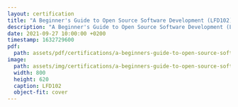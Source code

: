 ```yaml
---
layout: certification
title: "A Beginner's Guide to Open Source Software Development (LFD102)"
description: "A Beginner's Guide to Open Source Software Development (LFD102)"
date: 2021-09-27 10:00:00 +0200
timestamp: 1632729600
pdf:
  path: assets/pdf/certifications/a-beginners-guide-to-open-source-software-development-lfd102.pdf
image:
  path: assets/img/certifications/a-beginners-guide-to-open-source-software-development-lfd102.webp
  width: 800
  height: 620
  caption: LFD102
  object-fit: cover
---
```


